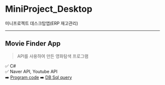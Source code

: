 # MiniProject_Desktop
미니프로젝트 데스크탑앱(ERP 재고관리)
___
## Movie Finder App
> API를 사용하여 만든 영화탐색 프로그램<br>

:white_check_mark: C# <br>
:white_check_mark: Naver API, Youtube API<br>
:arrow_right: [Program code](https://github.com/yfla980107/MiniProject_Desktop/tree/main/WpfMiniProject/NaverMovieFinderApp)
:arrow_right: [DB Sql query](https://github.com/yfla980107/MiniProject_Desktop/blob/main/WpfMiniProject/NaverMovieFinderApp/Sql/OpenApiLab.sql)
